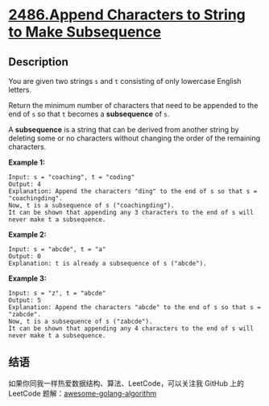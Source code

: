 # [2486.Append Characters to String to Make Subsequence][title]

## Description
You are given two strings `s` and `t` consisting of only lowercase English letters.

Return the minimum number of characters that need to be appended to the end of `s` so that `t` becomes a **subsequence** of `s`.

A **subsequence** is a string that can be derived from another string by deleting some or no characters without changing the order of the remaining characters.

**Example 1:**

```
Input: s = "coaching", t = "coding"
Output: 4
Explanation: Append the characters "ding" to the end of s so that s = "coachingding".
Now, t is a subsequence of s ("coachingding").
It can be shown that appending any 3 characters to the end of s will never make t a subsequence.
```

**Example 2:**

```
Input: s = "abcde", t = "a"
Output: 0
Explanation: t is already a subsequence of s ("abcde").
```

**Example 3:**

```
Input: s = "z", t = "abcde"
Output: 5
Explanation: Append the characters "abcde" to the end of s so that s = "zabcde".
Now, t is a subsequence of s ("zabcde").
It can be shown that appending any 4 characters to the end of s will never make t a subsequence.
```

## 结语

如果你同我一样热爱数据结构、算法、LeetCode，可以关注我 GitHub 上的 LeetCode 题解：[awesome-golang-algorithm][me]

[title]: https://leetcode.com/problems/append-characters-to-string-to-make-subsequence/
[me]: https://github.com/kylesliu/awesome-golang-algorithm
